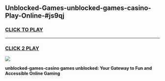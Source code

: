 
## Unblocked-Games-unblocked-games-casino-Play-Online-#js9qj
<h3>
<a href="https://premium.freeplayer.one?title=unblocked-games-casino&ref=27F">CLICK TO PLAY</a></h3>
<hr>

<h3>
<a href="https://premium.freeplayer.one?title=unblocked-games-casino&ref=27F">CLICK 2 PLAY</a>
  
</h3>

<a href="https://premium.freeplayer.one?title=unblocked-games-casino&ref=27F"><img src="https://clearcache.store/games.png"></a>


**unblocked-games-casino games unblocked: Your Gateway to Fun and Accessible Online Gaming**
